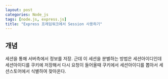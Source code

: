 ```yaml
---
layout: post
categories: Node_js
tags: [node.js, express.js]
title: "Express 프레임워크에서 Session 사용하기"
---
```


## 개념
세션을 통해 서버측에서 정보를 저장.
근데 이 세션을 분별하는 방법은 세션아이디인데 세션아이디를 쿠키에 저장해서
다시 요청이 들어올때 쿠키에서 세션아이디를 뽑아서 세션스토어에서 식별하여 찾아온다.